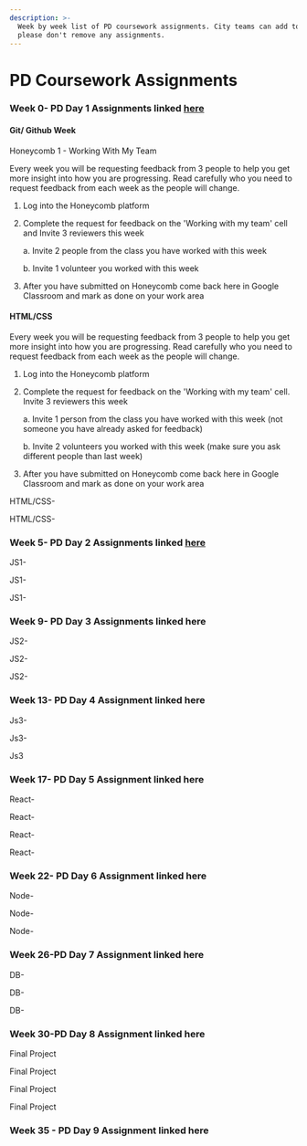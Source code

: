 ```yaml
---
description: >-
  Week by week list of PD coursework assignments. City teams can add to this but
  please don't remove any assignments.
---
```


# PD Coursework Assignments

### Week 0- PD Day 1 Assignments linked [here](https://personaldevelopment.codeyourfuture.io/sessions/induction-week/coursework) 

#### Git/ Github Week

Honeycomb 1 - Working With My Team

Every week you will be requesting feedback from 3 people to help you get more insight into how you are progressing. Read carefully who you need to request feedback from each week as the people will change.

1. Log into the Honeycomb platform
2. Complete the request for feedback on the 'Working with my team' cell and Invite 3 reviewers this week

   a. Invite 2 people from the class you have worked with this week

   b. Invite 1 volunteer you worked with this week

3. After you have submitted on Honeycomb come back here in Google Classroom and mark as done on your work area

#### HTML/CSS 

Every week you will be requesting feedback from 3 people to help you get more insight into how you are progressing. Read carefully who you need to request feedback from each week as the people will change.

1. Log into the Honeycomb platform
2. Complete the request for feedback on the 'Working with my team' cell. Invite 3 reviewers this week

   a. Invite 1 person from the class you have worked with this week \(not someone you have already asked for feedback\)

   b. Invite 2 volunteers you worked with this week \(make sure you ask different people than last week\)

3. After you have submitted on Honeycomb come back here in Google Classroom and mark as done on your work area

HTML/CSS-

HTML/CSS-

### Week 5- PD Day 2 Assignments linked [here](https://personaldevelopment.codeyourfuture.io/sessions/pd-session-2/coursework)

JS1- 

JS1-

JS1-

### Week 9- PD Day 3 Assignments linked here

JS2-

JS2-

JS2-

### Week 13- PD Day 4 Assignment linked here

Js3-

Js3-

Js3

### Week 17- PD Day 5 Assignment linked here

React- 

React-

React-

React-

### Week 22- PD Day 6 Assignment linked here

Node- 

Node- 

Node- 

### Week 26-PD Day 7 Assignment linked here

DB- 

DB-

DB- 

### Week 30-PD Day 8 Assignment linked here

Final Project

Final Project

Final Project

Final Project

### Week 35 - PD Day 9 Assignment linked here









